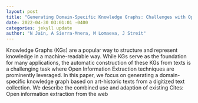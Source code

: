 ```yaml
--- 
layout: post 
title: "Generating Domain-Specific Knowledge Graphs: Challenges with Open Information Extraction" 
date: 2022-04-30 03:01:01 -0400 
categories: jekyll update 
author: "N Jain, A Sierra-Mnera, M Lomaeva, J Streit" 
--- 
```

Knowledge Graphs (KGs) are a popular way to structure and represent knowledge in a machine-readable way. While KGs serve as the foundation for many applications, the automatic construction of these KGs from texts is a challenging task where Open Information Extraction techniques are prominently leveraged. In this paper, we focus on generating a domain-specific knowledge graph based on art-historic texts from a digitized text collection. We describe the combined use and adaption of existing Cites: Open information extraction from the web